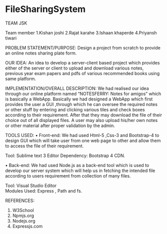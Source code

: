 # FileSharingSystem

TEAM JSK

Team member
1.Kishan joshi
2.Rajat karahe
3.Ishaan khaperde
4.Priyansh tiwari

PROBLEM STATEMENT/PURPOSE: Design a project from scratch to provide an online notes sharing plate form.

OUR IDEA: An idea to develop a server-client based project which provides either of the server or client to upload and download various notes, previous year exam papers and pdfs of various recommended books using same platform.

IMPLEMENTATION/OVERALL DESCRIPTION: We had realised our idea through our online platform named “NOTESFERRY: Notes for amigos” which is basically a WebApp. 
		Basically we had designed a WebApp which first provides the user a GUI ,through which he can oversee the required notes or other stuff by entering and clicking various tiles and check boxes according to their requirement. After that they may download the file of their choice out of all displayed files. A user may also upload his/her own notes or other material after proper validation by the admin.

TOOLS USED:
•	Front-end: We had used Html-5 ,Css-3 and Bootstrap-4 to design GUI which will take user from one web page to other and allow them to access the file of their requirement.

Tool: Sublime text 3 Editor
Dependency: Bootstrap 4 CDN.

•	Back-end: We had used Node.js as a back-end tool which is used to develop our server system which will help us in fetching the intended file according to users requirement from collection of many files.

Tool: Visual Studio Editor	
Modules Used: Express , Path and  fs.

REFERENCES:
1.	W3School
2.	Npmjs.org
3.	Nodejs.org
4.	Expressjs.com

